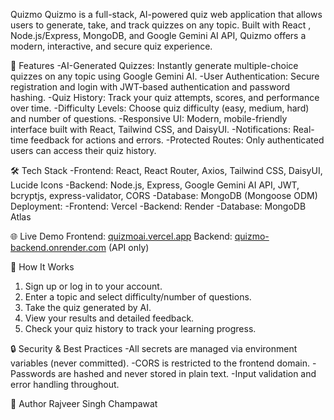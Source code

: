 Quizmo
Quizmo is a full-stack, AI-powered quiz web application that allows users to generate, take, and track quizzes on any topic. Built with React , Node.js/Express, MongoDB, and Google Gemini AI API, Quizmo offers a modern, interactive, and secure quiz experience.

🚀 Features
-AI-Generated Quizzes: Instantly generate multiple-choice quizzes on any topic using Google Gemini AI.
-User Authentication: Secure registration and login with JWT-based authentication and password hashing.
-Quiz History: Track your quiz attempts, scores, and performance over time.
-Difficulty Levels: Choose quiz difficulty (easy, medium, hard) and number of questions.
-Responsive UI: Modern, mobile-friendly interface built with React, Tailwind CSS, and DaisyUI.
-Notifications: Real-time feedback for actions and errors.
-Protected Routes: Only authenticated users can access their quiz history.

🛠️ Tech Stack
-Frontend: React, React Router, Axios, Tailwind CSS, DaisyUI, Lucide Icons
-Backend: Node.js, Express, Google Gemini AI API, JWT, bcryptjs, express-validator, CORS
-Database: MongoDB (Mongoose ODM)
Deployment:
  -Frontend: Vercel
  -Backend: Render
  -Database: MongoDB Atlas

🌐 Live Demo
Frontend: [quizmoai.vercel.app](https://quizmoai.vercel.app/)
Backend: [quizmo-backend.onrender.com](https://quizmo-backend.onrender.com/) (API only)

📝 How It Works
1. Sign up or log in to your account.
2. Enter a topic and select difficulty/number of questions.
3. Take the quiz generated by AI.
4. View your results and detailed feedback.
5. Check your quiz history to track your learning progress.

🔒 Security & Best Practices
-All secrets are managed via environment variables (never committed).
-CORS is restricted to the frontend domain.
-Passwords are hashed and never stored in plain text.
-Input validation and error handling throughout.

👤 Author
Rajveer Singh Champawat
